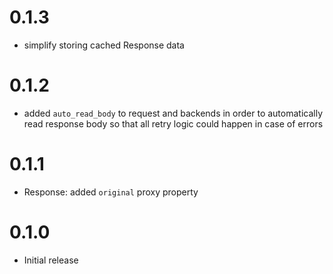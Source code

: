 # 0.1.3
* simplify storing cached Response data

# 0.1.2
* added `auto_read_body` to request and backends in order to automatically read response body so that all retry logic could happen in case of errors

# 0.1.1
* Response: added `original` proxy property

# 0.1.0

* Initial release
